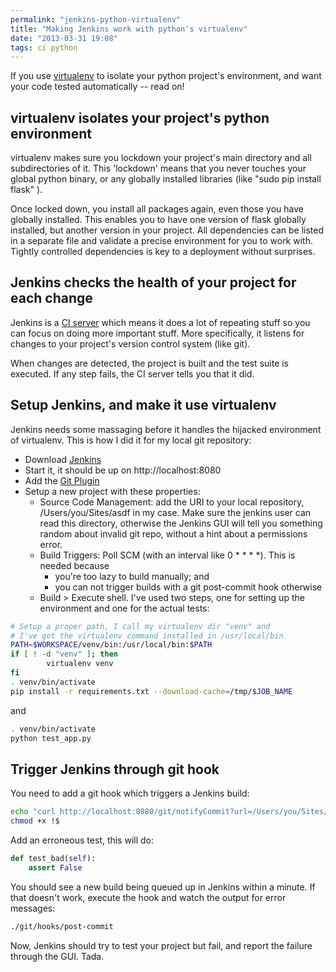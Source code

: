 ```yaml
---
permalink: "jenkins-python-virtualenv"
title: "Making Jenkins work with python's virtualenv"
date: "2013-03-31 19:08"
tags: ci python
---
```


If you use [virtualenv](http://www.virtualenv.org/en/latest/) to isolate your python project's environment, and want your code tested automatically -- read on!

## virtualenv isolates your project's python environment

virtualenv makes sure you lockdown your project's main directory and all subdirectories of it. This 'lockdown' means that you never touches your global python binary, or any globally installed libraries (like "sudo pip install flask" ).

Once locked down, you install all packages again, even those you have globally installed. This enables you to have one version of flask globally installed, but another version in your project. All dependencies can be listed in a separate file and validate a precise environment for you to work with. Tightly controlled dependencies is key to a deployment without surprises.

## Jenkins checks the health of your project for each change

Jenkins is a [CI server](https://en.wikipedia.org/wiki/Continuous_integration#Principles) which means it does a lot of repeating stuff so you can focus on doing more important stuff. More specifically, it listens for changes to your project's version control system (like git).

When changes are detected, the project is built and the test suite is executed. If any step fails, the CI server tells you that it did.

## Setup Jenkins, and make it use virtualenv

Jenkins needs some massaging before it handles the hijacked environment of virtualenv. This is how I did it for my local git repository:

 - Download [Jenkins](http://jenkins-ci.org/)
 - Start it, it should be up on http://localhost:8080
 - Add the [Git Plugin](https://wiki.jenkins-ci.org/display/JENKINS/Git+Plugin)
 - Setup a new project with these properties:
    - Source Code Management: add the URI to your local repository, /Users/you/Sites/asdf in my case. Make sure the jenkins user can read this directory, otherwise the Jenkins GUI will tell you something random about invalid git repo, without a hint about a permissions error.
    - Build Triggers: Poll SCM (with an interval like 0 * * * *). This is needed because
      - you're too lazy to build manually; and
      - you can not trigger builds with a git post-commit hook otherwise
    - Build > Execute shell. I've used two steps, one for setting up the environment and one for the actual tests:

```sh
# Setup a proper path, I call my virtualenv dir "venv" and
# I've got the virtualenv command installed in /usr/local/bin
PATH=$WORKSPACE/venv/bin:/usr/local/bin:$PATH
if [ ! -d "venv" ]; then
        virtualenv venv
fi
. venv/bin/activate
pip install -r requirements.txt --download-cache=/tmp/$JOB_NAME
```
        
and
        
```sh
. venv/bin/activate
python test_app.py
```

## Trigger Jenkins through git hook

You need to add a git hook which triggers a Jenkins build:

```sh
echo "curl http://localhost:8080/git/notifyCommit?url=/Users/you/Sites/asdf" >> .git/hooks/post-commit
chmod +x !$
```

Add an erroneous test, this will do:

```python
def test_bad(self):
    assert False
```

You should see a new build being queued up in Jenkins within a minute. If that doesn't work, execute the hook and watch the output for error messages:

```sh
./git/hooks/post-commit
```

Now, Jenkins should try to test your project but fail, and report the failure through the GUI. Tada.
